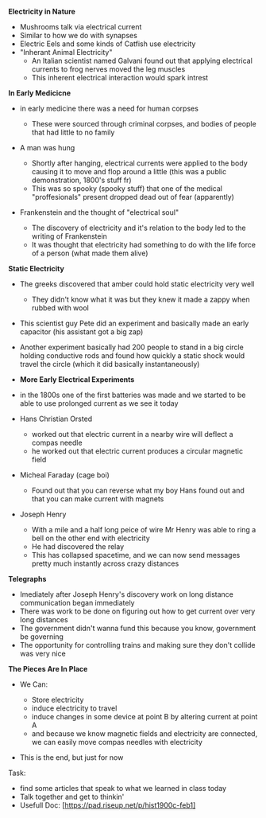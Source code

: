 **Electricity in Nature**

- Mushrooms talk via electrical current
- Similar to how we do with synapses
- Electric Eels and some kinds of Catfish use electricity
- "Inherant Animal Electricity"
	- An Italian scientist named Galvani found out that applying electrical currents to frog nerves moved the leg muscles
	- This inherent electrical interaction would spark intrest

**In Early Medicicne**
- in early medicine there was a need for human corpses
	- These were sourced through criminal corpses, and bodies of people that had little to no family

- A man was hung
	- Shortly after hanging, electrical currents were applied to the body causing it to move and flop around a little (this was a public demonstration, 1800's stuff fr)
	- This was so spooky (spooky stuff) that one of the medical "proffesionals" present dropped dead out of fear (apparently)

- Frankenstein and the thought of "electrical soul"
	- The discovery of electricity and it's relation to the body led to the writing of Frankenstein
	- It was thought that electricity had something to do with the life force of a person (what made them alive)

**Static Electricity**
- The greeks discovered that amber could hold static electricity very well
	- They didn't know what it was but they knew it made a zappy when rubbed with wool

- This scientist guy Pete did an experiment and basically made an early capacitor (his assistant got a big zap)
- Another experiment basically had 200 people to stand in a big circle holding conductive rods and found how quickly a static shock would travel the circle (which it did basically instantaneously)

- **More Early Electrical Experiments**
- in the 1800s one of the first batteries was made and we started to be able to use prolonged current as we see it today
- Hans Christian Orsted
	- worked out that electric current in a nearby wire will deflect a compas needle
	- he worked out that electric current produces a circular magnetic field

- Micheal Faraday (cage boi)
	- Found out that you can reverse what my boy Hans found out and that you can make current with magnets

- Joseph Henry
	- With a mile and a half long peice of wire Mr Henry was able to ring a bell on the other end with electricity
	- He had discovered the relay
	- This has collapsed spacetime, and we can now send messages pretty much instantly across crazy distances

**Telegraphs**
- Imediately after Joseph Henry's discovery work on long distance communication began immediately
- There was work to be done on figuring out how to get current over very long distances
- The government didn't wanna fund this because you know, government be governing
- The opportunity for controlling trains and making sure they don't collide was very nice

**The Pieces Are In Place**
- We Can:
	- Store electricity
	- induce electricity to travel
	- induce changes in some device at point B by altering current at point A
	- and because we know magnetic fields and electricity are connected, we can easily move compas needles with electricity

- This is the end, but just for now

Task:
- find some articles that speak to what we learned in class today
- Talk together and get to thinkin'
- Usefull Doc: [https://pad.riseup.net/p/hist1900c-feb1]